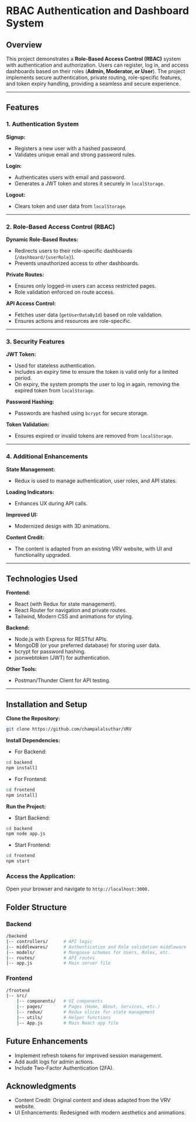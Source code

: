 # RBAC Authentication and Dashboard System

## Overview  
This project demonstrates a **Role-Based Access Control (RBAC)** system with authentication and authorization. Users can register, log in, and access dashboards based on their roles (**Admin, Moderator, or User**). The project implements secure authentication, private routing, role-specific features, and token expiry handling, providing a seamless and secure experience.

---

## Features  

### 1. Authentication System  
**Signup:**  
- Registers a new user with a hashed password.  
- Validates unique email and strong password rules.  

**Login:**  
- Authenticates users with email and password.  
- Generates a JWT token and stores it securely in `localStorage`.  

**Logout:**  
- Clears token and user data from `localStorage`.  

---

### 2. Role-Based Access Control (RBAC)  
**Dynamic Role-Based Routes:**  
- Redirects users to their role-specific dashboards (`/dashboard/{userRole}`).  
- Prevents unauthorized access to other dashboards.  

**Private Routes:**  
- Ensures only logged-in users can access restricted pages.  
- Role validation enforced on route access.  

**API Access Control:**  
- Fetches user data (`getUserDataById`) based on role validation.  
- Ensures actions and resources are role-specific.  

---

### 3. Security Features  
**JWT Token:**  
- Used for stateless authentication.  
- Includes an expiry time to ensure the token is valid only for a limited period.  
- On expiry, the system prompts the user to log in again, removing the expired token from `localStorage`.  

**Password Hashing:**  
- Passwords are hashed using `bcrypt` for secure storage.  

**Token Validation:**  
- Ensures expired or invalid tokens are removed from `localStorage`.  

---

### 4. Additional Enhancements  
**State Management:**  
- Redux is used to manage authentication, user roles, and API states.  

**Loading Indicators:**  
- Enhances UX during API calls.  

**Improved UI:**  
- Modernized design with 3D animations.  

**Content Credit:**  
- The content is adapted from an existing VRV website, with UI and functionality upgraded.  

---

## Technologies Used  

**Frontend:**  
- React (with Redux for state management).  
- React Router for navigation and private routes.  
- Tailwind, Modern CSS and animations for styling.  

**Backend:**  
- Node.js with Express for RESTful APIs.  
- MongoDB (or your preferred database) for storing user data.  
- bcrypt for password hashing.  
- jsonwebtoken (JWT) for authentication.  

**Other Tools:**  
- Postman/Thunder Client for API testing.  

---

## Installation and Setup  

**Clone the Repository:**  
```bash
git clone https://github.com/champalalsuthar/VRV
```
**Install Dependencies:**
- For Backend:
```bash
cd backend
npm install]
```
- For Frontend:
```bash
cd frontend
npm install]
```

**Run the Project:**
- Start Backend:
```bash
cd backend
npm node app.js
```
- Start Frontend:
```bash
cd frontend
npm start
```


### Access the Application:
Open your browser and navigate to ```http://localhost:3000.```



## Folder Structure
### Backend
```bash
/backend
|-- controllers/      # API logic
|-- middlewares/      # Authentication and Role validation middleware
|-- models/           # Mongoose schemas for Users, Roles, etc.
|-- routes/           # API routes
|-- app.js            # Main server file
```
### Frontend
```bash
/frontend
|-- src/
    |-- components/   # UI components
    |-- pages/        # Pages (Home, About, Services, etc.)
    |-- redux/        # Redux slices for state management
    |-- utils/        # Helper functions
    |-- App.js        # Main React app file
```

## Future Enhancements
- Implement refresh tokens for improved session management.
- Add audit logs for admin actions.
- Include Two-Factor Authentication (2FA).
## Acknowledgments
- Content Credit: Original content and ideas adapted from the VRV website.
- UI Enhancements: Redesigned with modern aesthetics and animations.


